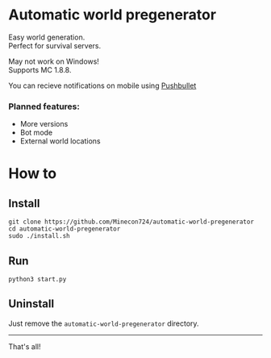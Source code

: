 # Automatic world pregenerator

Easy world generation.\
Perfect for survival servers.

May not work on Windows!\
Supports MC 1.8.8.

You can recieve notifications on mobile using [Pushbullet](https://pushbullet.com)

### Planned features:
- More versions
- Bot mode
- External world locations

# How to
## Install
```
git clone https://github.com/Minecon724/automatic-world-pregenerator
cd automatic-world-pregenerator
sudo ./install.sh
```
## Run
```
python3 start.py
```
## Uninstall
Just remove the `automatic-world-pregenerator` directory.
***
That's all!
